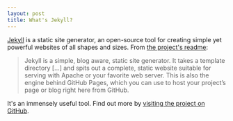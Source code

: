 ```yaml
---
layout: post
title: What's Jekyll?
---
```


[Jekyll](http://jekyllrb.com) is a static site generator, an open-source tool
for creating simple yet powerful websites of all shapes and sizes. From
[the project's readme](https://github.com/jekyll/jekyll/blob/master/README.markdown):

> Jekyll is a simple, blog aware, static site generator. It takes a template
> directory [...] and spits out a complete, static website suitable for serving
> with Apache or your favorite web server. This is also the engine behind GitHub
> Pages, which you can use to host your project’s page or blog right here from
> GitHub.

It's an immensely useful tool. Find out more by
[visiting the project on GitHub](https://github.com/jekyll/jekyll).


